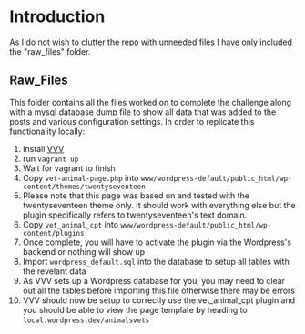 # Introduction #
As I do not wish to clutter the repo with unneeded files I have only included the "raw_files" folder.
## Raw_Files ##
This folder contains all the files worked on to complete the challenge along with a mysql database dump file to show all data that was added to the posts and various configuration settings.
In order to replicate this functionality locally:
1. install [VVV](https://github.com/Varying-Vagrant-Vagrants/VVV)
2. run `vagrant up`
3. Wait for vagrant to finish
4. Copy `vet-animal-page.php` into `www/wordpress-default/public_html/wp-content/themes/twentyseventeen`
 1. Please note that this page was based on and tested with the twentyseventeen theme only. It should work with everything else but the plugin specifically refers to twentyseventeen's text domain.
5. Copy `vet_animal_cpt` into `www/wordpress-default/public_html/wp-content/plugins`
 1. Once complete, you will have to activate the plugin via the Wordpress's backend or nothing will show up
6. Import `wordpress_default.sql` into the database to setup all tables with the revelant data
 1. As VVV sets up a Wordpress database for you, you may need to clear out all the tables before importing this file otherwise there may be errors
7. VVV should now be setup to correctly use the vet_animal_cpt plugin and you should be able to view the page template by heading to `local.wordpress.dev/animalsvets`
